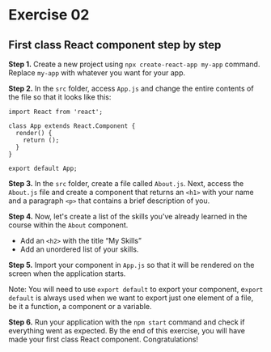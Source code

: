 # Exercise 02

## First class React component step by step

**Step 1.** Create a new project using `npx create-react-app my-app` command. Replace `my-app` with whatever you want for your app.

**Step 2.** In the `src` folder, access `App.js` and change the entire contents of the file so that it looks like this:

```
import React from 'react';

class App extends React.Component {
  render() {
    return ();
  }
}

export default App;
```

**Step 3.** In the `src` folder, create a file called `About.js`. Next, access the `About.js` file and create a component that returns an `<h1>` with your name and a paragraph `<p>` that contains a brief description of you.

**Step 4.** Now, let's create a list of the skills you've already learned in the course within the `About` component.

- Add an `<h2>` with the title “My Skills”
- Add an unordered list of your skills.

**Step 5.** Import your component in `App.js` so that it will be rendered on the screen when the application starts.

Note: You will need to use `export default` to export your component, e`xport default` is always used when we want to export just one element of a file, be it a function, a component or a variable.

**Step 6.** Run your application with the `npm start` command and check if everything went as expected. By the end of this exercise, you will have made your first class React component. Congratulations! 